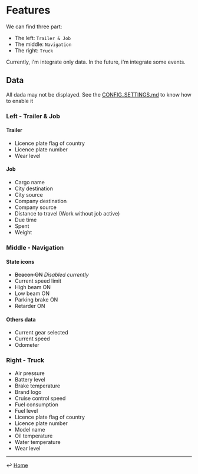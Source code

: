 # Features

We can find three part:

- The left: `Trailer & Job`
- The middle: `Navigation`
- The right: `Truck`

Currently, i'm integrate only data. In the future, i'm integrate some events.

## Data

All dada may not be displayed. See the [CONFIG_SETTINGS.md](CONFIG_SETTINGS.md) to know how to enable it

### Left - Trailer & Job

#### Trailer

- Licence plate flag of country
- Licence plate number
- Wear level

#### Job

- Cargo name
- City destination
- City source
- Company destination
- Company source
- Distance to travel (Work without job active)
- Due time
- Spent
- Weight

### Middle - Navigation

#### State icons

- ~~Beacon ON~~ *Disabled currently*
- Current speed limit
- High beam ON
- Low beam ON
- Parking brake ON
- Retarder ON

#### Others data

- Current gear selected
- Current speed
- Odometer

### Right - Truck

- Air pressure
- Battery level
- Brake temperature
- Brand logo
- Cruise control speed
- Fuel consumption
- Fuel level
- Licence plate flag of country
- Licence plate number
- Model name
- Oil temperature
- Water temperature
- Wear level

---
↩️ [Home](../README.md)
